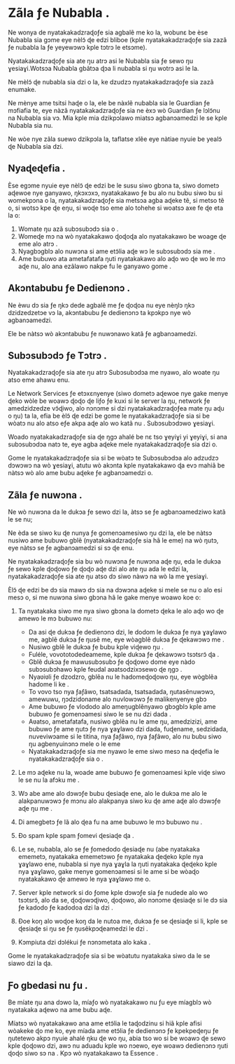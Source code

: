 # Zãla ƒe Nubabla .

Ne wonya de nyatakakadzraɖoƒe sia agbalẽ me ko la, wobunɛ be èse Nubabla sia gɔme eye nèlɔ̃ ɖe edzi bliboe (kple nyatakakadzraɖoƒe sia zazã ƒe nubabla la ƒe yeyewɔwɔ kple tɔtrɔ le etsɔme).

Nyatakakadzraɖoƒe sia ate ŋu atrɔ asi le Nubabla sia ƒe sewo ŋu ɣesiaɣi.Wotsɔa Nubabla gbãtɔa ɖɔa li nubabla si ŋu wotrɔ asi le la.

Ne mèlɔ̃ ɖe nubabla sia dzi o la, ke dzudzɔ nyatakakadzraɖoƒe sia zazã enumake.

Ne mènye ame tsitsi haɖe o la, ele be nàxlẽ nubabla sia le Guardian ƒe mɔfiafia te, eye nàzã nyatakakadzraɖoƒe sia ne èxɔ wò Guardian ƒe lɔlɔ̃nu na Nubabla sia vɔ. Mia kple mia dzikpɔlawo miatsɔ agbanɔamedzi le se kple Nubabla sia nu.

Ne wòe nye zãla suewo dzikpɔla la, taflatse xlẽe eye nàtiae nyuie be yealɔ̃ ɖe Nubabla sia dzi.

## Nyaɖeɖefia .

Èse egɔme nyuie eye nèlɔ̃ ɖe edzi be le susu siwo gbɔna ta, siwo dometɔ aɖewoe nye ganyawo, ŋkɔxɔxɔ, nyatakakawo ƒe bu alo nu bubu siwo bu si womekpɔna o la, nyatakakadzraɖoƒe sia metsɔa agba aɖeke tẽ, si metso tẽ o, si wotsɔ kpe ɖe eŋu, si woɖe tso eme alo tohehe si woatsɔ axe fe ɖe eta la o:

1. Womate ŋu azã subɔsubɔdɔ sia o .
1. Womeɖe mɔ na wò nyatakakawo ɖoɖoɖa alo nyatakakawo be woage ɖe eme alo atrɔ .
1. Nyagbɔgblɔ alo nuwɔna si ame etɔ̃lia aɖe wɔ le subɔsubɔdɔ sia me .
1. Ame bubuwo ata ametafatafa ŋuti nyatakakawo alo aɖo wo ɖe wo le mɔ aɖe nu, alo ana ezãlawo nakpe fu le ganyawo gome .

## Akɔntabubu ƒe Dedienɔnɔ .

Ne èwu dɔ sia ƒe ŋkɔ dede agbalẽ me ƒe ɖoɖoa nu eye nèŋlɔ ŋkɔ dzidzedzetɔe vɔ la, akɔntabubu ƒe dedienɔnɔ ta kpɔkpɔ nye wò agbanɔamedzi.

Ele be nàtsɔ wò akɔntabubu ƒe nuwɔnawo katã ƒe agbanɔamedzi.

## Subɔsubɔdɔ ƒe Tɔtrɔ .

Nyatakakadzraɖoƒe sia ate ŋu atrɔ Subɔsubɔdɔa me nyawo, alo woate ŋu atso eme ahawu enu.

Le Network Services ƒe etɔxɛnyenye (siwo dometɔ aɖewoe nye gake menye ɖeko wòle be woawɔ ɖoɖo ɖe liƒo ƒe kuxi si le server la ŋu, network ƒe amedzidzedze vɔ̃ɖiwo, alo nɔnɔme si dzi nyatakakadzraɖoƒea mate ŋu aɖu o ŋu) ta la, efia be èlɔ̃ ɖe edzi be gome le nyatakakadzraɖoƒe sia si be wòatɔ nu alo atso eƒe akpa aɖe alo wo katã nu . Subɔsubɔdɔwo ɣesiaɣi.

Woado nyatakakadzraɖoƒe sia ɖe ŋgɔ ahalé be nɛ tso ɣeyiɣi yi ɣeyiɣi, si ana subɔsubɔdɔa natɔ te, eye agba aɖeke mele nyatakakadzraɖoƒe sia dzi o.

Gome le nyatakakadzraɖoƒe sia si be wòatɔ te Subɔsubɔdɔa alo adzudzɔ dɔwɔwɔ na wò ɣesiaɣi, atutu wò akɔnta kple nyatakakawo ɖa evɔ mahiã be nàtsɔ wò alo ame bubu aɖeke ƒe agbanɔamedzi o.

## Zãla ƒe nuwɔna .

Ne wò nuwɔna da le dukɔa ƒe sewo dzi la, àtsɔ se ƒe agbanɔamedziwo katã le se nu;

Ne èda se siwo ku ɖe nunya ƒe gomenɔamesiwo ŋu dzi la, ele be nàtsɔ nusiwo ame bubuwo gblẽ (nyatakakadzraɖoƒe sia hã le eme) na wò ŋutɔ, eye nàtsɔ se ƒe agbanɔamedzi si sɔ ɖe enu.

Ne nyatakakadzraɖoƒe sia bu wò nuwɔna ƒe nuwɔna aɖe ŋu, eda le dukɔa ƒe sewo kple ɖoɖowo ƒe ɖoɖo aɖe dzi alo ate ŋu ada le edzi la, nyatakakadzraɖoƒe sia ate ŋu atso dɔ siwo nàwɔ na wò la me ɣesiaɣi.

Èlɔ̃ ɖe edzi be dɔ sia mawɔ dɔ sia na dɔwɔna aɖeke si mele se nu o alo esi mesɔ o, si me nuwɔna siwo gbɔna hã le gake menye woawo koe o:

1. Ta nyatakaka siwo me nya siwo gbɔna la dometɔ ɖeka le alo aɖo wo ɖe amewo le mɔ bubuwo nu:

   * Da asi ɖe dukɔa ƒe dedienɔnɔ dzi, le dodom le dukɔa ƒe nya ɣaɣlawo me, agblẽ dukɔa ƒe ŋusẽ me, eye wòagblẽ dukɔa ƒe ɖekawɔwɔ me .
   * Nusiwo gblẽ le dukɔa ƒe bubu kple viɖewo ŋu .
   * Fuléle, vovototodedeameme, kple dukɔa ƒe ɖekawɔwɔ tsɔtsrɔ̃ ɖa .
   * Gblẽ dukɔa ƒe mawusubɔsubɔ ƒe ɖoɖowo dome eye nàdo subɔsubɔhawo kple feudal aʋatsodzixɔsewo ɖe ŋgɔ .
   * Nyaʋiʋli ƒe dzodzro, gblẽa nu le hadomeɖoɖowo ŋu, eye wògblẽa hadome li ke .
   * To vovo tso nya ƒaƒãwo, tsatsadada, tsatsadada, ŋutasẽnuwɔwɔ, amewuwu, ŋɔdzidoname alo nuvlowɔwɔ ƒe malikenyenye gbɔ
   * Ame bubuwo ƒe vlododo alo ameŋugblẽnyawo gbɔgblɔ kple ame bubuwo ƒe gomenɔamesi siwo le se nu dzi dada .
   * Aʋatso, ametafatafa, nusiwo gblẽa nu le ame ŋu, amedzizizi, ame bubuwo ƒe ame ŋutɔ ƒe nya ɣaɣlawo dzi dada, fuɖename, sedzidada, nuveviwɔame si le titina, nya ƒaƒãwo, nya ƒaƒãwo, alo nu bubu siwo ŋu agbenyuinɔnɔ mele o le eme
   * Nyatakakadzraɖoƒe sia me nyawo le eme siwo mesɔ na ɖeɖefia le nyatakakadzraɖoƒe sia o .

1. Le mɔ aɖeke nu la, woade ame bubuwo ƒe gomenɔamesi kple viɖe siwo le se nu la afɔku me .
1. Wɔ abe ame alo dɔwɔƒe bubu ɖesiaɖe ene, alo le dukɔa me alo le alakpanuwɔwɔ ƒe mɔnu alo alakpanya siwo ku ɖe ame aɖe alo dɔwɔƒe aɖe ŋu me .
1. Di amegbetɔ ƒe lã alo ɖea fu na ame bubuwo le mɔ bubuwo nu .
1. Ðo spam kple spam ƒomevi ɖesiaɖe ɖa .
1. Le se, nubabla, alo se ƒe ƒomedodo ɖesiaɖe nu (abe nyatakaka ememetɔ, nyatakaka ememetɔwo ƒe nyatakaka ɖeɖeko kple nya ɣaɣlawo ene, nubabla si nye nya ɣaɣla la ŋuti nyatakaka ɖeɖeko kple nya ɣaɣlawo, gake menye gomenɔamesi si le ame si be wòaɖo nyatakakawo ɖe amewo le nya ɣaɣlawo me o.
1. Server kple network si do ƒome kple dɔwɔƒe sia ƒe nudede alo wo tsɔtsrɔ̃, alo da se, ɖoɖowɔɖiwo, ɖoɖowo, alo nɔnɔme ɖesiaɖe si le dɔ sia ƒe kadodo ƒe kadodoa dzi la dzi .
1. Ðoe koŋ alo woɖoe koŋ da le nutoa me, dukɔa ƒe se ɖesiaɖe si li, kple se ɖesiaɖe si ŋu se ƒe ŋusẽkpɔɖeamedzi le dzi .
1. Kɔmpiuta dzi dɔlékui ƒe nɔnɔmetata alo kaka .

Gome le nyatakakadzraɖoƒe sia si be wòatutu nyatakaka siwo da le se siawo dzi la ɖa.

## Ƒo gbedasi nu ƒu .

Be míate ŋu ana dɔwo la, míaƒo wò nyatakakawo nu ƒu eye míagblɔ wò nyatakaka aɖewo na ame bubu aɖe.

Míatsɔ wò nyatakakawo ana ame etɔ̃lia le taɖodzinu si hiã kple afisi wòakeke ɖo me ko, eye míada ame etɔ̃lia ƒe dedienɔnɔ ƒe kpekpeɖeŋu ƒe ŋutetewo akpɔ nyuie ahalé ŋku ɖe wo ŋu, abia tso wo si be woawɔ ɖe sewo kple ɖoɖowo dzi, awɔ nu aduadu kple wo nɔewo, eye woawɔ dedienɔnɔ ŋuti ɖoɖo siwo sɔ na . Kpɔ wò nyatakakawo ta Essence .